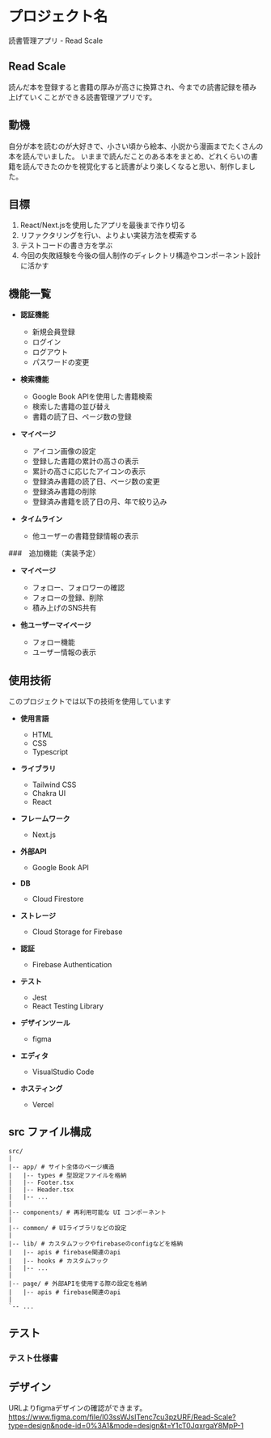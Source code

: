 # プロジェクト名

読書管理アプリ - Read Scale

## Read Scale

読んだ本を登録すると書籍の厚みが高さに換算され、今までの読書記録を積み上げていくことができる読書管理アプリです。

## 動機

自分が本を読むのが大好きで、小さい頃から絵本、小説から漫画までたくさんの本を読んでいました。
いままで読んだことのある本をまとめ、どれくらいの書籍を読んできたのかを視覚化すると読書がより楽しくなると思い、制作しました。

## 目標

1. React/Next.jsを使用したアプリを最後まで作り切る
1. リファクタリングを行い、よりよい実装方法を模索する
1. テストコードの書き方を学ぶ
1. 今回の失敗経験を今後の個人制作のディレクトリ構造やコンポーネント設計に活かす

## 機能一覧

- **認証機能**

  - 新規会員登録
  - ログイン
  - ログアウト
  - パスワードの変更

- **検索機能**

  - Google Book APIを使用した書籍検索
  - 検索した書籍の並び替え
  - 書籍の読了日、ページ数の登録

- **マイページ**

  - アイコン画像の設定
  - 登録した書籍の累計の高さの表示
  - 累計の高さに応じたアイコンの表示
  - 登録済み書籍の読了日、ページ数の変更
  - 登録済み書籍の削除
  - 登録済み書籍を読了日の月、年で絞り込み

- **タイムライン**
  - 他ユーザーの書籍登録情報の表示

###　追加機能（実装予定）

- **マイページ**

  - フォロー、フォロワーの確認
  - フォローの登録、削除
  - 積み上げのSNS共有

- **他ユーザーマイページ**
  - フォロー機能
  - ユーザー情報の表示

## 使用技術

このプロジェクトでは以下の技術を使用しています

- **使用言語**

  - HTML
  - CSS
  - Typescript

- **ライブラリ**

  - Tailwind CSS
  - Chakra UI
  - React

- **フレームワーク**

  - Next.js

- **外部API**

  - Google Book API

- **DB**

  - Cloud Firestore

- **ストレージ**

  - Cloud Storage for Firebase

- **認証**

  - Firebase Authentication

- **テスト**

  - Jest
  - React Testing Library

- **デザインツール**

  - figma

- **エディタ**

  - VisualStudio Code

- **ホスティング**
  - Vercel

## src ファイル構成

```plaintext
src/
|
|-- app/ # サイト全体のページ構造
|   |-- types # 型設定ファイルを格納
|   |-- Footer.tsx
|   |-- Header.tsx
|   |-- ...
|
|-- components/ # 再利用可能な UI コンポーネント
|
|-- common/ # UIライブラリなどの設定
|
|-- lib/ # カスタムフックやfirebaseのconfigなどを格納
|   |-- apis # firebase関連のapi
|   |-- hooks # カスタムフック
|   |-- ...
|
|-- page/ # 外部APIを使用する際の設定を格納
|   |-- apis # firebase関連のapi
|
`-- ...
```

## テスト

### テスト仕様書

## デザイン

URLよりfigmaデザインの確認ができます。
https://www.figma.com/file/I03ssWJsITenc7cu3pzURF/Read-Scale?type=design&node-id=0%3A1&mode=design&t=Y1cT0JqxrgaY8MpP-1
